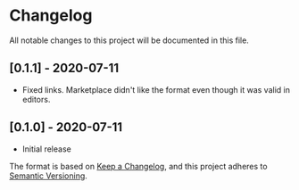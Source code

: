 # Changelog

All notable changes to this project will be documented in this file.

## [0.1.1] - 2020-07-11
  - Fixed links. Marketplace didn't like the format even though it was valid in editors.

## [0.1.0] - 2020-07-11
  - Initial release

The format is based on [Keep a Changelog](https://keepachangelog.com/en/1.0.0/),
and this project adheres to [Semantic Versioning](https://semver.org/spec/v2.0.0.html).
